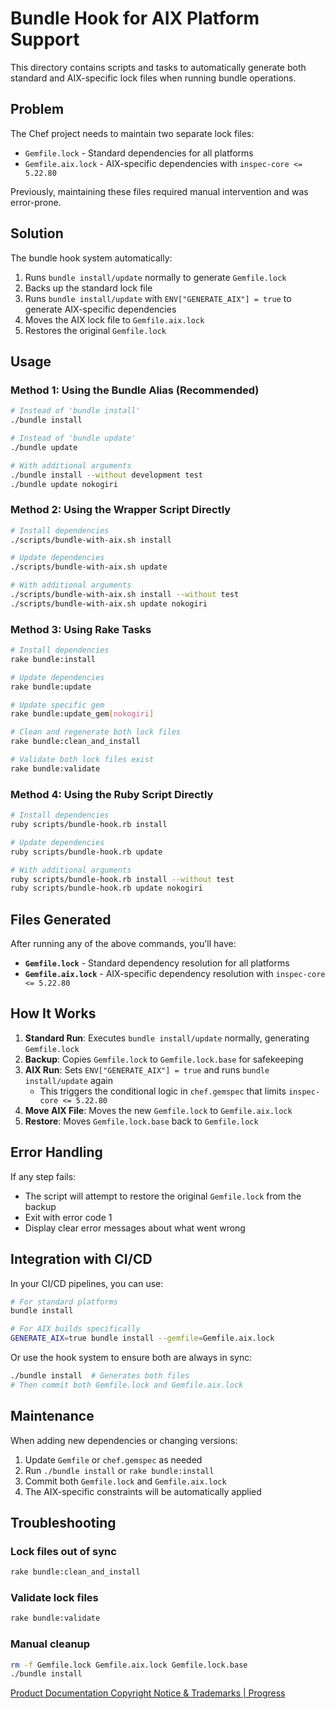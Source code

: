 # Bundle Hook for AIX Platform Support

This directory contains scripts and tasks to automatically generate both standard and AIX-specific lock files when running bundle operations.

## Problem

The Chef project needs to maintain two separate lock files:
- `Gemfile.lock` - Standard dependencies for all platforms
- `Gemfile.aix.lock` - AIX-specific dependencies with `inspec-core <= 5.22.80`

Previously, maintaining these files required manual intervention and was error-prone.

## Solution

The bundle hook system automatically:
1. Runs `bundle install/update` normally to generate `Gemfile.lock`
2. Backs up the standard lock file
3. Runs `bundle install/update` with `ENV["GENERATE_AIX"] = true` to generate AIX-specific dependencies
4. Moves the AIX lock file to `Gemfile.aix.lock`
5. Restores the original `Gemfile.lock`

## Usage

### Method 1: Using the Bundle Alias (Recommended)
```bash
# Instead of 'bundle install'
./bundle install

# Instead of 'bundle update'
./bundle update

# With additional arguments
./bundle install --without development test
./bundle update nokogiri
```

### Method 2: Using the Wrapper Script Directly
```bash
# Install dependencies
./scripts/bundle-with-aix.sh install

# Update dependencies  
./scripts/bundle-with-aix.sh update

# With additional arguments
./scripts/bundle-with-aix.sh install --without test
./scripts/bundle-with-aix.sh update nokogiri
```

### Method 3: Using Rake Tasks
```bash
# Install dependencies
rake bundle:install

# Update dependencies
rake bundle:update

# Update specific gem
rake bundle:update_gem[nokogiri]

# Clean and regenerate both lock files
rake bundle:clean_and_install

# Validate both lock files exist
rake bundle:validate
```

### Method 4: Using the Ruby Script Directly
```bash
# Install dependencies
ruby scripts/bundle-hook.rb install

# Update dependencies
ruby scripts/bundle-hook.rb update

# With additional arguments
ruby scripts/bundle-hook.rb install --without test
ruby scripts/bundle-hook.rb update nokogiri
```

## Files Generated

After running any of the above commands, you'll have:

- **`Gemfile.lock`** - Standard dependency resolution for all platforms
- **`Gemfile.aix.lock`** - AIX-specific dependency resolution with `inspec-core <= 5.22.80`

## How It Works

1. **Standard Run**: Executes `bundle install/update` normally, generating `Gemfile.lock`
2. **Backup**: Copies `Gemfile.lock` to `Gemfile.lock.base` for safekeeping
3. **AIX Run**: Sets `ENV["GENERATE_AIX"] = true` and runs `bundle install/update` again
   - This triggers the conditional logic in `chef.gemspec` that limits `inspec-core <= 5.22.80`
4. **Move AIX File**: Moves the new `Gemfile.lock` to `Gemfile.aix.lock`
5. **Restore**: Moves `Gemfile.lock.base` back to `Gemfile.lock`

## Error Handling

If any step fails:
- The script will attempt to restore the original `Gemfile.lock` from the backup
- Exit with error code 1
- Display clear error messages about what went wrong

## Integration with CI/CD

In your CI/CD pipelines, you can use:

```bash
# For standard platforms
bundle install

# For AIX builds specifically
GENERATE_AIX=true bundle install --gemfile=Gemfile.aix.lock
```

Or use the hook system to ensure both are always in sync:

```bash
./bundle install  # Generates both files
# Then commit both Gemfile.lock and Gemfile.aix.lock
```

## Maintenance

When adding new dependencies or changing versions:

1. Update `Gemfile` or `chef.gemspec` as needed
2. Run `./bundle install` or `rake bundle:install`
3. Commit both `Gemfile.lock` and `Gemfile.aix.lock`
4. The AIX-specific constraints will be automatically applied

## Troubleshooting

### Lock files out of sync
```bash
rake bundle:clean_and_install
```

### Validate lock files
```bash
rake bundle:validate
```

### Manual cleanup
```bash
rm -f Gemfile.lock Gemfile.aix.lock Gemfile.lock.base
./bundle install
```

[Product Documentation Copyright Notice & Trademarks | Progress](https://www.progress.com/legal/documentation-copyright)
